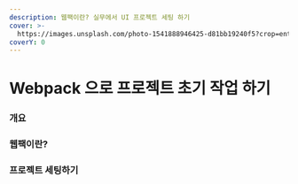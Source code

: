 ```yaml
---
description: 웹팩이란? 실무에서 UI 프로젝트 세팅 하기
cover: >-
  https://images.unsplash.com/photo-1541888946425-d81bb19240f5?crop=entropy&cs=srgb&fm=jpg&ixid=M3wxOTcwMjR8MHwxfHNlYXJjaHw0fHxlbmdpbmVlcnxlbnwwfHx8fDE3MjEwMDI3MzF8MA&ixlib=rb-4.0.3&q=85
coverY: 0
---
```


# Webpack 으로 프로젝트 초기 작업 하기

### 개요



### 웹팩이란?





### 프로젝트 세팅하기



